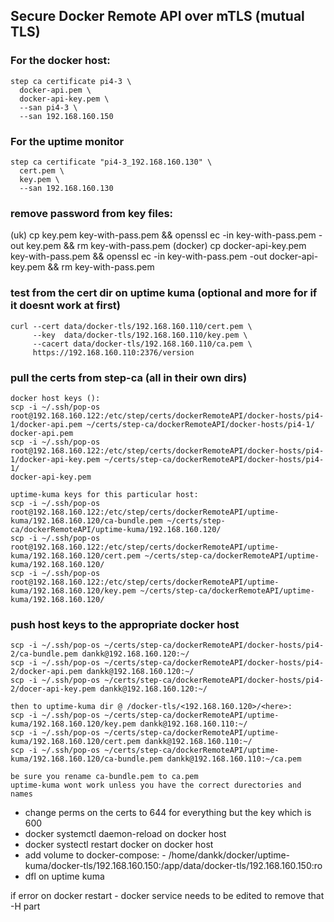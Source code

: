 

## Secure Docker Remote API over mTLS (mutual TLS)
### For the docker host:
```
step ca certificate pi4-3 \
  docker-api.pem \
  docker-api-key.pem \
  --san pi4-3 \
  --san 192.168.160.150
```
### For the uptime monitor
```
step ca certificate "pi4-3_192.168.160.130" \
  cert.pem \
  key.pem \
  --san 192.168.160.130
```
### remove password from key files:
(uk) cp key.pem key-with-pass.pem && openssl ec -in key-with-pass.pem -out key.pem && rm key-with-pass.pem
(docker) cp docker-api-key.pem key-with-pass.pem && openssl ec -in key-with-pass.pem -out docker-api-key.pem && rm key-with-pass.pem

### test from the cert dir on uptime kuma (optional and more for if it doesnt work at first)
```
curl --cert data/docker-tls/192.168.160.110/cert.pem \
     --key  data/docker-tls/192.168.160.110/key.pem \
     --cacert data/docker-tls/192.168.160.110/ca.pem \
     https://192.168.160.110:2376/version
```

### pull the certs from step-ca (all in their own dirs)

```
docker host keys ():
scp -i ~/.ssh/pop-os root@192.168.160.122:/etc/step/certs/dockerRemoteAPI/docker-hosts/pi4-1/docker-api.pem ~/certs/step-ca/dockerRemoteAPI/docker-hosts/pi4-1/
docker-api.pem
scp -i ~/.ssh/pop-os root@192.168.160.122:/etc/step/certs/dockerRemoteAPI/docker-hosts/pi4-1/docker-api-key.pem ~/certs/step-ca/dockerRemoteAPI/docker-hosts/pi4-1/
docker-api-key.pem

uptime-kuma keys for this particular host:
scp -i ~/.ssh/pop-os root@192.168.160.122:/etc/step/certs/dockerRemoteAPI/uptime-kuma/192.168.160.120/ca-bundle.pem ~/certs/step-ca/dockerRemoteAPI/uptime-kuma/192.168.160.120/
scp -i ~/.ssh/pop-os root@192.168.160.122:/etc/step/certs/dockerRemoteAPI/uptime-kuma/192.168.160.120/cert.pem ~/certs/step-ca/dockerRemoteAPI/uptime-kuma/192.168.160.120/
scp -i ~/.ssh/pop-os root@192.168.160.122:/etc/step/certs/dockerRemoteAPI/uptime-kuma/192.168.160.120/key.pem ~/certs/step-ca/dockerRemoteAPI/uptime-kuma/192.168.160.120/
```

### push host keys to the appropriate docker host
```
scp -i ~/.ssh/pop-os ~/certs/step-ca/dockerRemoteAPI/docker-hosts/pi4-2/ca-bundle.pem dankk@192.168.160.120:~/
scp -i ~/.ssh/pop-os ~/certs/step-ca/dockerRemoteAPI/docker-hosts/pi4-2/docker-api.pem dankk@192.168.160.120:~/
scp -i ~/.ssh/pop-os ~/certs/step-ca/dockerRemoteAPI/docker-hosts/pi4-2/docer-api-key.pem dankk@192.168.160.120:~/

then to uptime-kuma dir @ /docker-tls/<192.168.160.120>/<here>:
scp -i ~/.ssh/pop-os ~/certs/step-ca/dockerRemoteAPI/uptime-kuma/192.168.160.120/key.pem dankk@192.168.160.110:~/
scp -i ~/.ssh/pop-os ~/certs/step-ca/dockerRemoteAPI/uptime-kuma/192.168.160.120/cert.pem dankk@192.168.160.110:~/
scp -i ~/.ssh/pop-os ~/certs/step-ca/dockerRemoteAPI/uptime-kuma/192.168.160.120/ca-bundle.pem dankk@192.168.160.110:~/ca.pem

be sure you rename ca-bundle.pem to ca.pem
uptime-kuma wont work unless you have the correct durectories and names
```

- change perms on the certs to 644 for everything but the key which is 600
- docker systemctl daemon-reload on docker host 
- docker systectl restart docker on docker host
- add volume to docker-compose:
      - /home/dankk/docker/uptime-kuma/docker-tls/192.168.160.150:/app/data/docker-tls/192.168.160.150:ro
- dfl on uptime kuma

if error on docker restart - docker service needs to be edited to remove that -H part
